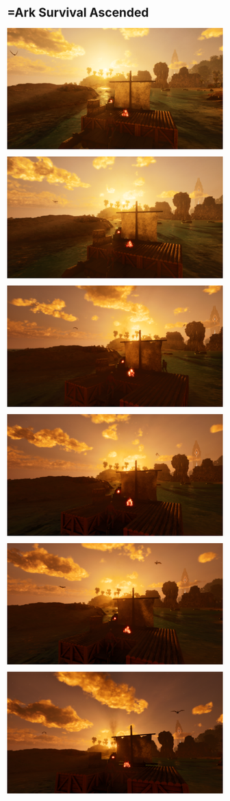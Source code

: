 # =Ark Survival Ascended

<a href="Screenshot_2023-12-30_225811.png"><img alt="Screenshot_2023-12-30_225811.png" src="Screenshot_2023-12-30_225811.png"></a>

<a href="Screenshot_2023-12-30_225835.png"><img alt="Screenshot_2023-12-30_225835.png" src="Screenshot_2023-12-30_225835.png"></a>

<a href="Screenshot_2023-12-30_225938.png"><img alt="Screenshot_2023-12-30_225938.png" src="Screenshot_2023-12-30_225938.png"></a>

<a href="Screenshot_2023-12-30_225956.png"><img alt="Screenshot_2023-12-30_225956.png" src="Screenshot_2023-12-30_225956.png"></a>

<a href="Screenshot_2023-12-30_230003.png"><img alt="Screenshot_2023-12-30_230003.png" src="Screenshot_2023-12-30_230003.png"></a>

<a href="Screenshot_2023-12-30_230012.png"><img alt="Screenshot_2023-12-30_230012.png" src="Screenshot_2023-12-30_230012.png"></a>
